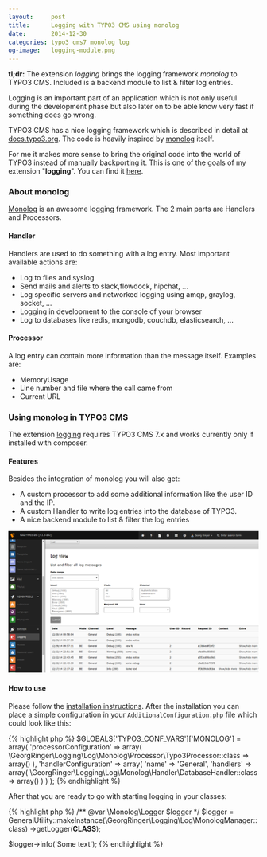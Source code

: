 ```yaml
---
layout:     post
title:      Logging with TYPO3 CMS using monolog
date:       2014-12-30
categories: typo3 cms7 monolog log
og-image:   logging-module.png
---
```


**tl;dr:** The extension *logging* brings the logging framework *monolog* to TYPO3 CMS. Included is a backend module to list & filter log entries. 

Logging is an important part of an application which is not only useful during the development phase but also later on 
to be able know very fast if something does go wrong.

TYPO3 CMS has a nice logging framework which is described in detail at [docs.typo3.org](http://docs.typo3.org/typo3cms/CoreApiReference/ApiOverview/Logging/Index.html). 
The code is heavily inspired by [monolog](https://github.com/Seldaek/monolog) itself. 

For me it makes more sense to bring the original code into the world of TYPO3 instead of manually backporting it. 
This is one of the goals of my extension "**logging**". You can find it [here](https://github.com/georgringer/logging).

### About monolog

[Monolog](https://github.com/Seldaek/monolog) is an awesome logging framework. The 2 main parts are Handlers and Processors.

#### Handler

Handlers are used to do something with a log entry. Most important available actions are:

* Log to files and syslog
* Send mails and alerts to slack,flowdock, hipchat, ...
* Log specific servers and networked logging using amqp, graylog, socket, ...
* Logging in development to the console of your browser
* Log to databases like redis, mongodb, couchdb, elasticsearch, ...

#### Processor

A log entry can contain more information than the message itself. Examples are:

* MemoryUsage
* Line number and file where the call came from
* Current URL

### Using monolog in TYPO3 CMS

The extension [logging](https://github.com/georgringer/logging) requires TYPO3 CMS 7.x and works currently only 
if installed with composer.

#### Features

Besides the integration of monolog you will also get:

* A custom processor to add some additional information like the user ID and the IP.
* A custom Handler to write log entries into the database of TYPO3.
* A nice backend module to list & filter the log entries

![Logging backend module](/assets/logging-module.png)

#### How to use

Please follow the [installation instructions](https://github.com/georgringer/logging). 
After the installation you can place a simple configuration in your ```AdditionalConfiguration.php``` 
file which could look like this:

{% highlight php %}
$GLOBALS['TYPO3_CONF_VARS']['MONOLOG'] = array(
	'processorConfiguration' => array(
		\GeorgRinger\Logging\Log\Monolog\Processor\Typo3Processor::class => array()
	),
	'handlerConfiguration' => array(
		'name' => 'General',
		'handlers' => array(
			\GeorgRinger\Logging\Log\Monolog\Handler\DatabaseHandler::class => array()
		)
	)
);
{% endhighlight %}

After that you are ready to go with starting logging in your classes:

{% highlight php %}
/** @var \Monolog\Logger $logger */
$logger = GeneralUtility::makeInstance(\GeorgRinger\Logging\Log\MonologManager::class)
		->getLogger(__CLASS__);

$logger->info('Some text');
{% endhighlight %}